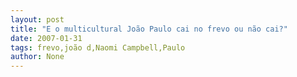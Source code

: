 ```yaml
---
layout: post
title: "E o multicultural João Paulo cai no frevo ou não cai?"
date: 2007-01-31
tags: frevo,joão d,Naomi Campbell,Paulo
author: None
---
```


 